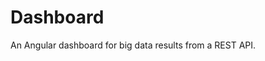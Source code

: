<!--
  id: 2805
  slug: dashboard
  type: fortpolio
  categories: javascript, frontend, framework
  tags: Javascript, Angular
  clients: 
  collaboration: 
  prizes: 
  images: 
  inCv: false
  inPortfolio: false
  dateFrom: 2015-02-01
  dateTo: 2015-03-18
-->

# Dashboard

<p>An Angular dashboard for big data results from a REST API.</p>